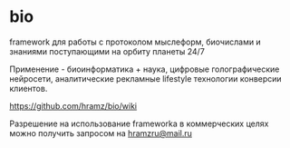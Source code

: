 # bio
framework для работы c протоколом мыслеформ, биочислами и знаниями поступающими на орбиту планеты 24/7

Применение - биоинформатика + наука, цифровые голографические нейросети, аналитические рекламные lifestyle технологии конверсии клиентов.

https://github.com/hramz/bio/wiki

Разрешение на использование frameworkа в коммерческих целях можно получить запросом на hramzru@mail.ru
